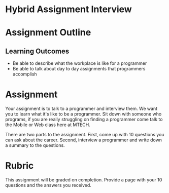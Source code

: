 # Hybrid Assignment Interview

# Assignment Outline #

## Learning Outcomes ##

- Be able to describe what the workplace is like for a programmer
- Be able to talk about day to day assignments that programmers accomplish

# Assignment #

Your assignment is to talk to a programmer and interview them. We want you to learn what it's like to be a programmer. Sit down with someone who programs, if you are really struggling on finding a programmer come talk to the Mobile or Web class here at MTECH. 

There are two parts to the assignment. First, come up with 10 questions you can ask about the career. Second, interview a programmer and write down a summary to the questions.

# Rubric #

This assignment will be graded on completion. Provide a page with your 10 questions and the answers you received.


